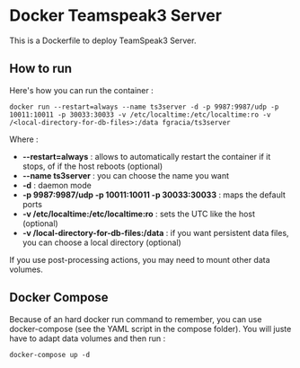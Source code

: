 # Docker Teamspeak3 Server

This is a Dockerfile to deploy TeamSpeak3 Server.

## How to run

Here's how you can run the container :

```
docker run --restart=always --name ts3server -d -p 9987:9987/udp -p 10011:10011 -p 30033:30033 -v /etc/localtime:/etc/localtime:ro -v /<local-directory-for-db-files>:/data fgracia/ts3server
```

Where :

* **--restart=always** : allows to automatically restart the container if it stops, of if the host reboots (optional)
* **--name ts3server** : you can choose the name you want
* **-d** : daemon mode
* **-p 9987:9987/udp -p 10011:10011 -p 30033:30033** : maps the default ports
* **-v /etc/localtime:/etc/localtime:ro** : sets the UTC like the host (optional)
* **-v /local-directory-for-db-files:/data** : if you want persistent data files, you can choose a local directory (optional)

If you use post-processing actions, you may need to mount other data volumes.


## Docker Compose

Because of an hard docker run command to remember, you can use docker-compose (see the YAML script in the compose folder). 
You will juste have to adapt data volumes and then run :

```
docker-compose up -d
```

